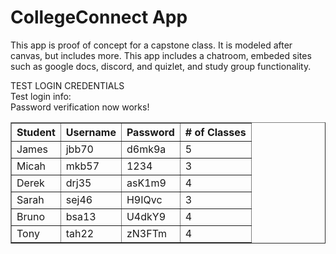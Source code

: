 # CollegeConnect App

This app is proof of concept for a capstone class. It is modeled after canvas, but includes more. This app includes a chatroom, embeded sites such as google docs, discord, and quizlet, and study group functionality.




TEST LOGIN CREDENTIALS
<br>
  Test login info:
  <br>
  Password verification now works!
  <table border="1px">
    <tr>
      <th>Student</th>
      <th>Username</th>
      <th>Password</th>
      <th># of Classes</th>
    </tr>
    <tr>
      <td>James</td>
      <td>jbb70</td>
      <td>d6mk9a</td>
      <td>5</td>
    </tr>
    <tr>
      <td>Micah</td>
      <td>mkb57</td>
      <td>1234</td>
      <td>3</td>
    </tr>
    <tr>
      <td>Derek</td>
      <td>drj35</td>
      <td>asK1m9</td>
      <td>4</td>
    </tr>
    <tr>
      <td>Sarah</td>
      <td>sej46</td>
      <td>H9IQvc</td>
      <td>3</td>
    </tr>
    <tr>
      <td>Bruno</td>
      <td>bsa13</td>
      <td>U4dkY9</td>
      <td>4</td>
    </tr>
    <tr>
      <td>Tony</td>
      <td>tah22</td>
      <td>zN3FTm</td>
      <td>4</td>
    </tr>
  </table>